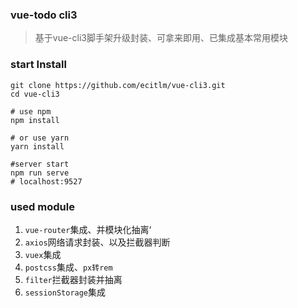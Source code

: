### vue-todo cli3
>基于vue-cli3脚手架升级封装、可拿来即用、已集成基本常用模块

### start Install
```shell
git clone https://github.com/ecitlm/vue-cli3.git
cd vue-cli3

# use npm
npm install

# or use yarn
yarn install 

#server start
npm run serve
# localhost:9527
```
### used module
1. `vue-router`集成、并模块化抽离‘
2. `axios`网络请求封装、以及拦截器判断
3. `vuex`集成
4. `postcss`集成、`px转rem`
5. `filter`拦截器封装并抽离
6. `sessionStorage`集成
